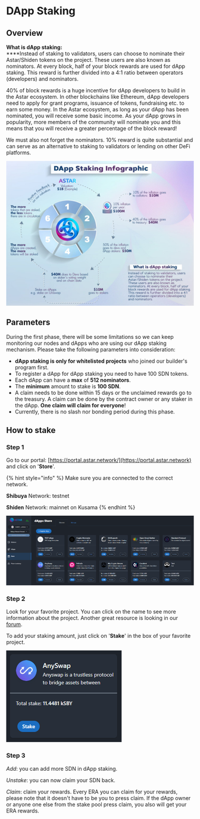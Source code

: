 # DApp Staking

## Overview

**What is dApp staking:**\
****Instead of staking to validators, users can choose to nominate their Astar/Shiden tokens on the project. These users are also known as nominators. At every block, half of your block rewards are used for dApp staking. This reward is further divided into a 4:1 ratio between operators (developers) and nominators.

40% of block rewards is a huge incentive for dApp developers to build in the Astar ecosystem. In other blockchains like Ethereum, dApp developers need to apply for grant programs, issuance of tokens, fundraising etc. to earn some money. In the Astar ecosystem, as long as your dApp has been nominated, you will receive some basic income. As your dApp grows in popularity, more members of the community will nominate you and this means that you will receive a greater percentage of the block reward!

We must also not forget the nominators. 10% reward is quite substantial and can serve as an alternative to staking to validators or lending on other DeFi platforms.

![](<../../.gitbook/assets/image (107) (1).png>)

## Parameters

During the first phase, there will be some limitations so we can keep monitoring our nodes and dApps who are using our dApp staking mechanism. Please take the following parameters into consideration:&#x20;

* **dApp staking is only for whitelisted projects** who joined our builder's program first.
* To register a dApp for dApp staking you need to have 100 SDN tokens.
* Each dApp can have a **max** of **512 nominators**.
* The **minimum** amount to stake is **100 SDN**.
* A claim needs to be done within 15 days or the unclaimed rewards go to the treasury. A claim can be done by the contract owner or any staker in the dApp. **One claim will claim for everyone**!
* Currently, there is no slash nor bonding period during this phase.

## How to stake

### Step 1

Go to our portal: [https://portal.astar.network/](https://portal.astar.network) and click on '**Store**'.

{% hint style="info" %}
Make sure you are connected to the correct network.

**Shibuya** Network: testnet

**Shiden** Network: mainnet on Kusama
{% endhint %}

![](<../../.gitbook/assets/03 (1).PNG>)

### Step 2

Look for your favorite project. You can click on the name to see more information about the project. Another great resource is looking in our [forum](https://forum.astar.network).

To add your staking amount, just click on '**Stake**' in the box of your favorite project.

![](<../../.gitbook/assets/04 (1).PNG>)

### Step 3

_Add_: you can add more SDN in dApp staking.

_Unstake_: you can now claim your SDN back.

_Claim_: claim your rewards. Every ERA you can claim for your rewards, please note that it doesn't have to be you to press claim. If the dApp owner or anyone one else from the stake pool press claim, you also will get your ERA rewards.

